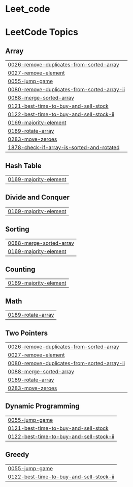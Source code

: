 # Leet_code
<!---LeetCode Topics Start-->
# LeetCode Topics
## Array
|  |
| ------- |
| [0026-remove-duplicates-from-sorted-array](https://github.com/VISORED420/Leet_code/tree/master/0026-remove-duplicates-from-sorted-array) |
| [0027-remove-element](https://github.com/VISORED420/Leet_code/tree/master/0027-remove-element) |
| [0055-jump-game](https://github.com/VISORED420/Leet_code/tree/master/0055-jump-game) |
| [0080-remove-duplicates-from-sorted-array-ii](https://github.com/VISORED420/Leet_code/tree/master/0080-remove-duplicates-from-sorted-array-ii) |
| [0088-merge-sorted-array](https://github.com/VISORED420/Leet_code/tree/master/0088-merge-sorted-array) |
| [0121-best-time-to-buy-and-sell-stock](https://github.com/VISORED420/Leet_code/tree/master/0121-best-time-to-buy-and-sell-stock) |
| [0122-best-time-to-buy-and-sell-stock-ii](https://github.com/VISORED420/Leet_code/tree/master/0122-best-time-to-buy-and-sell-stock-ii) |
| [0169-majority-element](https://github.com/VISORED420/Leet_code/tree/master/0169-majority-element) |
| [0189-rotate-array](https://github.com/VISORED420/Leet_code/tree/master/0189-rotate-array) |
| [0283-move-zeroes](https://github.com/VISORED420/Leet_code/tree/master/0283-move-zeroes) |
| [1878-check-if-array-is-sorted-and-rotated](https://github.com/VISORED420/Leet_code/tree/master/1878-check-if-array-is-sorted-and-rotated) |
## Hash Table
|  |
| ------- |
| [0169-majority-element](https://github.com/VISORED420/Leet_code/tree/master/0169-majority-element) |
## Divide and Conquer
|  |
| ------- |
| [0169-majority-element](https://github.com/VISORED420/Leet_code/tree/master/0169-majority-element) |
## Sorting
|  |
| ------- |
| [0088-merge-sorted-array](https://github.com/VISORED420/Leet_code/tree/master/0088-merge-sorted-array) |
| [0169-majority-element](https://github.com/VISORED420/Leet_code/tree/master/0169-majority-element) |
## Counting
|  |
| ------- |
| [0169-majority-element](https://github.com/VISORED420/Leet_code/tree/master/0169-majority-element) |
## Math
|  |
| ------- |
| [0189-rotate-array](https://github.com/VISORED420/Leet_code/tree/master/0189-rotate-array) |
## Two Pointers
|  |
| ------- |
| [0026-remove-duplicates-from-sorted-array](https://github.com/VISORED420/Leet_code/tree/master/0026-remove-duplicates-from-sorted-array) |
| [0027-remove-element](https://github.com/VISORED420/Leet_code/tree/master/0027-remove-element) |
| [0080-remove-duplicates-from-sorted-array-ii](https://github.com/VISORED420/Leet_code/tree/master/0080-remove-duplicates-from-sorted-array-ii) |
| [0088-merge-sorted-array](https://github.com/VISORED420/Leet_code/tree/master/0088-merge-sorted-array) |
| [0189-rotate-array](https://github.com/VISORED420/Leet_code/tree/master/0189-rotate-array) |
| [0283-move-zeroes](https://github.com/VISORED420/Leet_code/tree/master/0283-move-zeroes) |
## Dynamic Programming
|  |
| ------- |
| [0055-jump-game](https://github.com/VISORED420/Leet_code/tree/master/0055-jump-game) |
| [0121-best-time-to-buy-and-sell-stock](https://github.com/VISORED420/Leet_code/tree/master/0121-best-time-to-buy-and-sell-stock) |
| [0122-best-time-to-buy-and-sell-stock-ii](https://github.com/VISORED420/Leet_code/tree/master/0122-best-time-to-buy-and-sell-stock-ii) |
## Greedy
|  |
| ------- |
| [0055-jump-game](https://github.com/VISORED420/Leet_code/tree/master/0055-jump-game) |
| [0122-best-time-to-buy-and-sell-stock-ii](https://github.com/VISORED420/Leet_code/tree/master/0122-best-time-to-buy-and-sell-stock-ii) |
<!---LeetCode Topics End-->